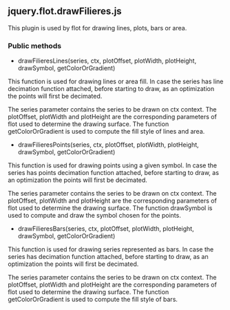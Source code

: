 ## jquery.flot.drawFilieres.js

This plugin is used by flot for drawing lines, plots, bars or area.

### Public methods


- drawFilieresLines(series, ctx, plotOffset, plotWidth, plotHeight, drawSymbol, getColorOrGradient)

 This function is used for drawing lines or area fill.  In case the series has line decimation function
 attached, before starting to draw, as an optimization the points will first be decimated.

 The series parameter contains the series to be drawn on ctx context. The plotOffset, plotWidth and
 plotHeight are the corresponding parameters of flot used to determine the drawing surface.
 The function getColorOrGradient is used to compute the fill style of lines and area.


- drawFilieresPoints(series, ctx, plotOffset, plotWidth, plotHeight, drawSymbol, getColorOrGradient)

 This function is used for drawing points using a given symbol. In case the series has points decimation
 function attached, before starting to draw, as an optimization the points will first be decimated.

 The series parameter contains the series to be drawn on ctx context. The plotOffset, plotWidth and
 plotHeight are the corresponding parameters of flot used to determine the drawing surface.
 The function drawSymbol is used to compute and draw the symbol chosen for the points.


- drawFilieresBars(series, ctx, plotOffset, plotWidth, plotHeight, drawSymbol, getColorOrGradient)

 This function is used for drawing series represented as bars. In case the series has decimation
 function attached, before starting to draw, as an optimization the points will first be decimated.

 The series parameter contains the series to be drawn on ctx context. The plotOffset, plotWidth and
 plotHeight are the corresponding parameters of flot used to determine the drawing surface.
 The function getColorOrGradient is used to compute the fill style of bars.
